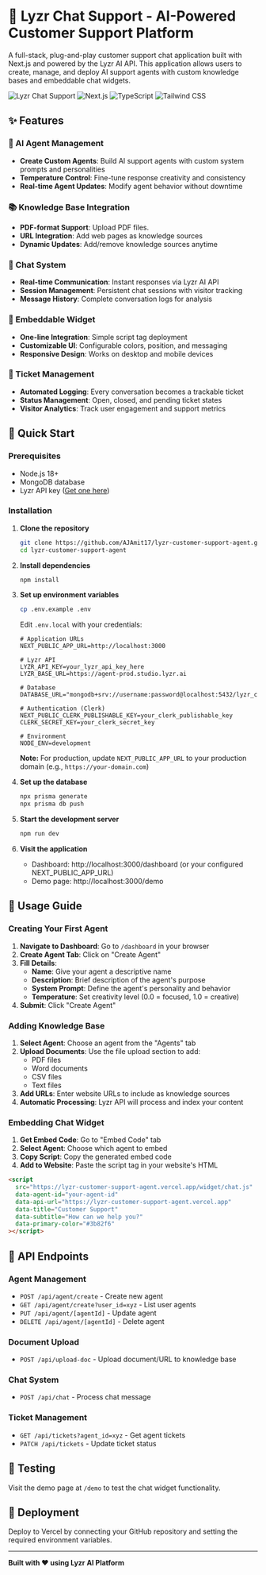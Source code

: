 # 🧠 Lyzr Chat Support - AI-Powered Customer Support Platform

A full-stack, plug-and-play customer support chat application built with Next.js and powered by the Lyzr AI API. This application allows users to create, manage, and deploy AI support agents with custom knowledge bases and embeddable chat widgets.

![Lyzr Chat Support](https://img.shields.io/badge/Powered%20by-Lyzr%20AI-blue)
![Next.js](https://img.shields.io/badge/Next.js-15.4.5-black)
![TypeScript](https://img.shields.io/badge/TypeScript-5.0-blue)
![Tailwind CSS](https://img.shields.io/badge/Tailwind%20CSS-4.0-38B2AC)

## ✨ Features

### 🤖 AI Agent Management
- **Create Custom Agents**: Build AI support agents with custom system prompts and personalities
- **Temperature Control**: Fine-tune response creativity and consistency
- **Real-time Agent Updates**: Modify agent behavior without downtime

### 📚 Knowledge Base Integration
- **PDF-format Support**: Upload PDF files.
- **URL Integration**: Add web pages as knowledge sources
- **Dynamic Updates**: Add/remove knowledge sources anytime

### 💬 Chat System
- **Real-time Communication**: Instant responses via Lyzr AI API
- **Session Management**: Persistent chat sessions with visitor tracking
- **Message History**: Complete conversation logs for analysis

### 🔌 Embeddable Widget
- **One-line Integration**: Simple script tag deployment
- **Customizable UI**: Configurable colors, position, and messaging
- **Responsive Design**: Works on desktop and mobile devices

### 🎫 Ticket Management
- **Automated Logging**: Every conversation becomes a trackable ticket
- **Status Management**: Open, closed, and pending ticket states
- **Visitor Analytics**: Track user engagement and support metrics

## 🚀 Quick Start

### Prerequisites
- Node.js 18+ 
- MongoDB database
- Lyzr API key ([Get one here](https://studio.lyzr.ai/))

### Installation

1. **Clone the repository**
   ```bash
   git clone https://github.com/AJAmit17/lyzr-customer-support-agent.git
   cd lyzr-customer-support-agent
   ```

2. **Install dependencies**
   ```bash
   npm install
   ```

3. **Set up environment variables**
   ```bash
   cp .env.example .env
   ```
   
   Edit `.env.local` with your credentials:
   ```env
   # Application URLs
   NEXT_PUBLIC_APP_URL=http://localhost:3000
   
   # Lyzr API
   LYZR_API_KEY=your_lyzr_api_key_here
   LYZR_BASE_URL=https://agent-prod.studio.lyzr.ai
   
   # Database
   DATABASE_URL="mongodb+srv://username:password@localhost:5432/lyzr_chat_support"
   
   # Authentication (Clerk)
   NEXT_PUBLIC_CLERK_PUBLISHABLE_KEY=your_clerk_publishable_key
   CLERK_SECRET_KEY=your_clerk_secret_key
   
   # Environment
   NODE_ENV=development
   ```

   **Note:** For production, update `NEXT_PUBLIC_APP_URL` to your production domain (e.g., `https://your-domain.com`)

4. **Set up the database**
   ```bash
   npx prisma generate
   npx prisma db push
   ```

5. **Start the development server**
   ```bash
   npm run dev
   ```

6. **Visit the application**
   - Dashboard: http://localhost:3000/dashboard (or your configured NEXT_PUBLIC_APP_URL)
   - Demo page: http://localhost:3000/demo

## 📖 Usage Guide

### Creating Your First Agent

1. **Navigate to Dashboard**: Go to `/dashboard` in your browser
2. **Create Agent Tab**: Click on "Create Agent" 
3. **Fill Details**:
   - **Name**: Give your agent a descriptive name
   - **Description**: Brief description of the agent's purpose
   - **System Prompt**: Define the agent's personality and behavior
   - **Temperature**: Set creativity level (0.0 = focused, 1.0 = creative)
4. **Submit**: Click "Create Agent"

### Adding Knowledge Base

1. **Select Agent**: Choose an agent from the "Agents" tab
2. **Upload Documents**: Use the file upload section to add:
   - PDF files
   - Word documents
   - CSV files
   - Text files
3. **Add URLs**: Enter website URLs to include as knowledge sources
4. **Automatic Processing**: Lyzr API will process and index your content

### Embedding Chat Widget

1. **Get Embed Code**: Go to "Embed Code" tab
2. **Select Agent**: Choose which agent to embed
3. **Copy Script**: Copy the generated embed code
4. **Add to Website**: Paste the script tag in your website's HTML

```html
<script
  src="https://lyzr-customer-support-agent.vercel.app/widget/chat.js"
  data-agent-id="your-agent-id"
  data-api-url="https://lyzr-customer-support-agent.vercel.app"
  data-title="Customer Support"
  data-subtitle="How can we help you?"
  data-primary-color="#3b82f6"
></script>
```

## 🔌 API Endpoints

### Agent Management
- `POST /api/agent/create` - Create new agent
- `GET /api/agent/create?user_id=xyz` - List user agents
- `PUT /api/agent/[agentId]` - Update agent
- `DELETE /api/agent/[agentId]` - Delete agent

### Document Upload
- `POST /api/upload-doc` - Upload document/URL to knowledge base

### Chat System
- `POST /api/chat` - Process chat message

### Ticket Management
- `GET /api/tickets?agent_id=xyz` - Get agent tickets
- `PATCH /api/tickets` - Update ticket status

## 🧪 Testing

Visit the demo page at `/demo` to test the chat widget functionality.

## 🚀 Deployment

Deploy to Vercel by connecting your GitHub repository and setting the required environment variables.

---

**Built with ❤️ using Lyzr AI Platform**
